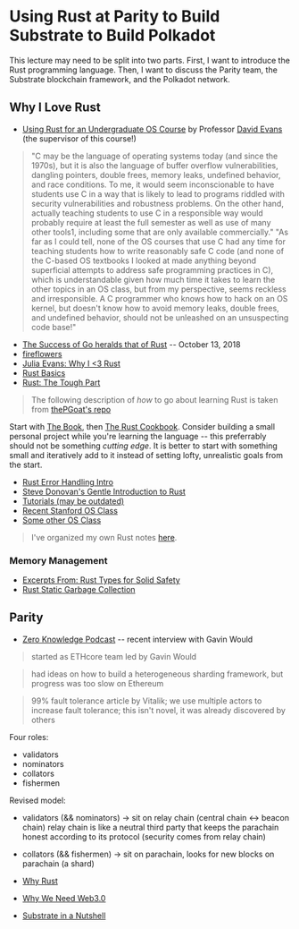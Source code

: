 # Using Rust at Parity to Build Substrate to Build Polkadot

This lecture may need to be split into two parts. First, I want to introduce the Rust programming language. Then, I want to discuss the Parity team, the Substrate blockchain framework, and the Polkadot network.

## Why I Love Rust <a name="rust"></a>

* [Using Rust for an Undergraduate OS Course](http://rust-class.org/pages/using-rust-for-an-undergraduate-os-course.html) by Professor [David Evans](https://www.cs.virginia.edu/~evans/) (the supervisor of this course!)
> "C may be the language of operating systems today (and since the 1970s), but it is also the language of buffer overflow vulnerabilities, dangling pointers, double frees, memory leaks, undefined behavior, and race conditions. To me, it would seem inconscionable to have students use C in a way that is likely to lead to programs riddled with security vulnerabilities and robustness problems. On the other hand, actually teaching students to use C in a responsible way would probably require at least the full semester as well as use of many other tools1, including some that are only available commercially."
> "As far as I could tell, none of the OS courses that use C had any time for teaching students how to write reasonably safe C code (and none of the C-based OS textbooks I looked at made anything beyond superficial attempts to address safe programming practices in C), which is understandable given how much time it takes to learn the other topics in an OS class, but from my perspective, seems reckless and irresponsible. A C programmer who knows how to hack on an OS kernel, but doesn't know how to avoid memory leaks, double frees, and undefined behavior, should not be unleashed on an unsuspecting code base!" 

* [The Success of Go heralds that of Rust](https://medium.com/@george3d6/the-success-of-go-heralds-that-of-rust-73cb2e4c0500) -- October 13, 2018
* [fireflowers](https://brson.github.io/fireflowers/)
* [Julia Evans: Why I <3 Rust](https://jvns.ca/blog/2016/01/10/why-i-rust/)
* [Rust Basics](https://medium.com/learning-rust/rust-basics-e73304ab35c7)
* [Rust: The Tough Part](https://medium.com/learning-rust/rust-the-tough-part-2ea11ed3693e)

> The following description of *how* to go about learning Rust is taken from [thePGoat's repo](https://github.com/thePGoat/madamePsychosis)

Start with [The Book](https://doc.rust-lang.org/book/), then [The Rust Cookbook](https://rust-lang-nursery.github.io/rust-cookbook/). Consider building a small personal project while you're learning the language -- this preferrably should not be something *cutting edge*. It is better to start with something small and iteratively add to it instead of setting lofty, unrealistic goals from the start. 

* [Rust Error Handling Intro](https://brson.github.io/2016/11/30/starting-with-error-chain)
* [Steve Donovan's Gentle Introduction to Rust](https://stevedonovan.github.io/rust-gentle-intro/readme.html)
* [Tutorials (may be outdated)](http://aml3.github.io/RustTutorial/html/toc.html)
* [Recent Stanford OS Class](https://web.stanford.edu/class/cs140e/syllabus/#schedule)
* [Some other OS Class](http://ozark.hendrix.edu/~ferrer/courses/os/)

> I've organized my own Rust notes [here](https://github.com/AmarRSingh/CS1501/tree/master/Tracks/AppDev/Rust).

### Memory Management <a name="safe"><a/>

* [Excerpts From: Rust Types for Solid Safety](https://web.stanford.edu/class/cs140e/notes/lec2/paper.pdf)
* [Rust Static Garbage Collection](https://words.steveklabnik.com/borrow-checking-escape-analysis-and-the-generational-hypothesis)

## Parity

* [Zero Knowledge Podcast](https://www.zeroknowledge.fm/46) -- recent interview with Gavin Would

> started as ETHcore team led by Gavin Would

> had ideas on how to build a heterogeneous sharding framework, but progress was too slow on Ethereum

> 99% fault tolerance article by Vitalik; we use multiple actors to increase fault tolerance; this isn't novel, it was already discovered by others

Four roles:
* validators
* nominators
* collators
* fishermen

Revised model:
* validators (&& nominators)
    -> sit on relay chain (central chain <-> beacon chain)
relay chain is like a neutral third party that keeps the parachain honest according to its protocol (security comes from relay chain)
* collators (&& fishermen)
    -> sit on parachain, looks for new blocks on parachain (a shard)


* [Why Rust](https://medium.com/paritytech/why-rust-846fd3320d3f)
* [Why We Need Web3.0](https://medium.com/@gavofyork/why-we-need-web-3-0-5da4f2bf95abs)
* [Substrate in a Nutshell](https://www.parity.io/substrate-in-a-nutshell/)
